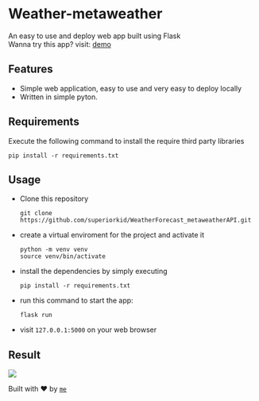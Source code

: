 # Weather-metaweather

An easy to use and deploy web app built using Flask <br>
Wanna try this app? visit: [demo](https://demo-flaskxmetaweather.herokuapp.com/)

## Features

- Simple web application, easy to use and very easy to deploy locally
- Written in simple pyton.

## Requirements

Execute the following command to install the require third party libraries

```
pip install -r requirements.txt
```

## Usage

- Clone this repository

  ```
  git clone https://github.com/superiorkid/WeatherForecast_metaweatherAPI.git
  ```

- create a virtual enviroment for the project and activate it

  ```
  python -m venv venv
  source venv/bin/activate
   ```

- install the dependencies by simply executing

  ```
  pip install -r requirements.txt
  ```

- run this command to start the app:

  ```
  flask run
  ```

- visit `127.0.0.1:5000` on your web browser

## Result

![](https://github.com/superiorkid/WeatherForecast_metaweatherAPI/blob/master/result/weather_app_result.gif)


Built with ♥ by [`me`](https://github.com/superiorkid)
